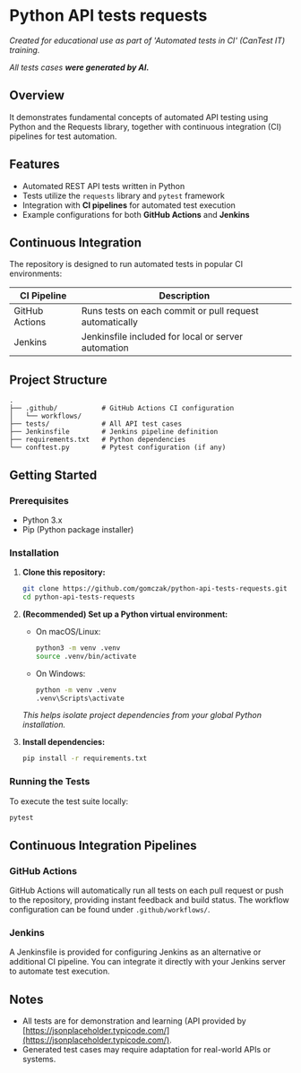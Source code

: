 # Python API tests requests
*Created for educational use as part of 'Automated tests in CI' (CanTest IT) training.*

*All tests cases **were generated by AI.***


## Overview

It demonstrates fundamental concepts of automated API testing using Python and the Requests library, together with continuous integration (CI) pipelines for test automation.


## Features

- Automated REST API tests written in Python  
- Tests utilize the `requests` library and `pytest` framework  
- Integration with **CI pipelines** for automated test execution  
- Example configurations for both **GitHub Actions** and **Jenkins**

## Continuous Integration

The repository is designed to run automated tests in popular CI environments:

| CI Pipeline      | Description                                                  |
|------------------|-------------------------------------------------------------|
| GitHub Actions   | Runs tests on each commit or pull request automatically     |
| Jenkins          | Jenkinsfile included for local or server automation         |


## Project Structure

```
.
├── .github/           # GitHub Actions CI configuration
│   └── workflows/
├── tests/             # All API test cases
├── Jenkinsfile        # Jenkins pipeline definition
├── requirements.txt   # Python dependencies
└── conftest.py        # Pytest configuration (if any)
```

## Getting Started

### Prerequisites

- Python 3.x
- Pip (Python package installer)

### Installation

1. **Clone this repository:**
   ```sh
   git clone https://github.com/gomczak/python-api-tests-requests.git
   cd python-api-tests-requests
   ```
   
2. **(Recommended) Set up a Python virtual environment:**
   - On macOS/Linux:
     ```sh
     python3 -m venv .venv
     source .venv/bin/activate
     ```
   - On Windows:
     ```sh
     python -m venv .venv
     .venv\Scripts\activate
     ```
   *This helps isolate project dependencies from your global Python installation.*

3. **Install dependencies:**
   ```sh
   pip install -r requirements.txt
   ```

### Running the Tests

To execute the test suite locally:
```sh
pytest
```


## Continuous Integration Pipelines

### GitHub Actions

GitHub Actions will automatically run all tests on each pull request or push to the repository, providing instant feedback and build status. The workflow configuration can be found under `.github/workflows/`.

### Jenkins

A Jenkinsfile is provided for configuring Jenkins as an alternative or additional CI pipeline. You can integrate it directly with your Jenkins server to automate test execution.

## Notes

- All tests are for demonstration and learning (API provided by [https://jsonplaceholder.typicode.com/](https://jsonplaceholder.typicode.com/).
- Generated test cases may require adaptation for real-world APIs or systems.

